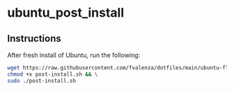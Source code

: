 # ubuntu_post_install

## Instructions

After fresh install of Ubuntu, run the following:

```sh
wget https://raw.githubusercontent.com/fvalenza/dotfiles/main/ubuntu-flw/post-installation-scripts/post-install.sh && \
chmod +x post-install.sh && \
sudo ./post-install.sh
```
